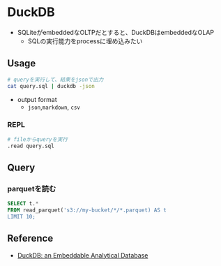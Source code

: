 # DuckDB

* SQLiteがembeddedなOLTPだとすると、DuckDBはembeddedなOLAP
  * SQLの実行能力をprocessに埋め込みたい


## Usage

```sh
# queryを実行して、結果をjsonで出力
cat query.sql | duckdb -json
```

* output format
  * `json`,`markdown`, `csv`

### REPL

```sh
# fileからqueryを実行
.read query.sql
```

## Query

### parquetを読む

```sql
SELECT t.*
FROM read_parquet('s3://my-bucket/*/*.parquet) AS t
LIMIT 10;
```


## Reference

* [DuckDB: an Embeddable Analytical Database](https://mytherin.github.io/papers/2019-duckdbdemo.pdf)
